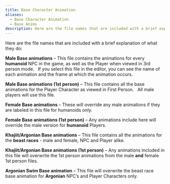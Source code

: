 ```yaml
---
title: Base Character Animation
aliases:
  - Base Character Animation
  - Base Anims
description: Here are the file names that are included with a brief explanation of what they do
---
```

Here are the file names that are included with a brief explanation of what they do:

**Male Base animations** – This file contains the animations for every **humanoid** NPC in the game, as well as the Player when viewed in 3rd &nbsp; person mode. &nbsp; If you select this file in the editor, you can see the name of each animation and the frame at which the animation occurs.

**Male Base animations (1st person)** – This file contains all the base animations for the Player Character as viewed in First Person. &nbsp; All male players will use this file.

**Female Base animations** – These will override any male animations if they are labeled in this file for humanoids only.

**Female Base animations (1st person)** – Any animations include here will override the male version for **humanoid** Players.

**Khajiit/Argonian Base animations** – This file contains all the animations for the **beast races** - male and female, NPC and Player alike.

**Khajiit/Argonian Base animations (1st person)** – Any animations included in this file will overwrite the 1st person animations from the male **and** female 1st person files.

**Argonian Swim Base animation** – This file will overwrite the beast race base animation for **Argonian** NPC’s and Player Characters only.
